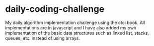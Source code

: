 # daily-coding-challenge
My daily algorithm implementation challenge using the ctci book. All implementations are in javascript and I have also added my own implementation of the basic data structures such as linked list, stacks, queues, etc. instead of using arrays.
